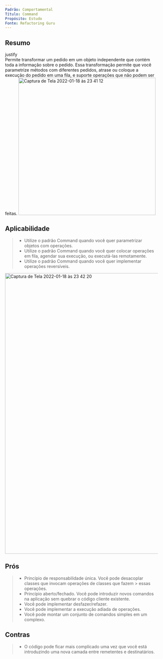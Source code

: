 ```yaml
---
Padrão: Comportamental
Título: Command
Propósito: Estudo
Fonte: Refactoring Guru
---
```


## Resumo
<dt>justify</dt>
Permite transformar um pedido em um objeto independente que contém toda a informação sobre o pedido. Essa transformação 
permite que você parametrize métodos com diferentes pedidos, atrase ou coloque a execução do pedido em uma fila, e 
suporte operações que não podem ser feitas.

<img width="452" alt="Captura de Tela 2022-01-18 às 23 41 12" src="https://user-images.githubusercontent.com/24915267/150053588-4b56096a-4b60-45c0-b781-de647bc66390.png">


## Aplicabilidade

> * Utilize o padrão Command quando você quer parametrizar objetos com operações.
> * Utilize o padrão Command quando você quer colocar operações em fila, agendar sua execução, ou executá-las remotamente.
> * Utilize o padrão Command quando você quer implementar operações reversíveis.

<img width="923" alt="Captura de Tela 2022-01-18 às 23 42 20" src="https://user-images.githubusercontent.com/24915267/150053723-a67f1673-be39-49d1-b8ce-6b0ba30691a9.png">


## Prós
> * Princípio de responsabilidade única. Você pode desacoplar classes que invocam operações de classes que fazem 
    > essas operações.
> * Princípio aberto/fechado. Você pode introduzir novos comandos na aplicação sem quebrar o código cliente existente.
> * Você pode implementar desfazer/refazer.
> * Você pode implementar a execução adiada de operações.
> * Você pode montar um conjunto de comandos simples em um complexo.

## Contras
> * O código pode ficar mais complicado uma vez que você está introduzindo uma nova camada entre remetentes e destinatários.
